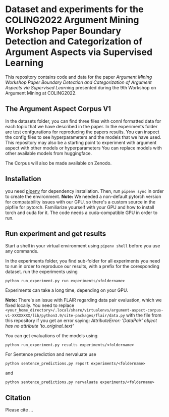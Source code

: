 # Dataset and experiments for the COLING2022 Argument Mining Workshop Paper Boundary Detection and Categorization of Argument Aspects via Supervised Learning

This repository contains code and data for the paper *Argument Mining Workshop
Paper Boundary Detection and Categorization of Argument Aspects via Supervised
Learning* presented during the 9th Workshop on Argument Mining at COLING2022.

## The Argument Aspect Corpus V1
In the datasets folder, you can find three files with connl formatted data for
each topic that we have described in the paper.
In the experiments folder are test confgurations for reproducing the papers
results. You can inspect the config files to see hyperparameters and the models
that we have used. This repository may also be a starting point to experiment with argument
aspect with other models or hyperparameters
You can replace models with other available models from huggingface.

The Corpus will also be made available on Zenodo.

## Installation
you need [pipenv](https://pipenv.pypa.io/en/latest/index.html) for dependency
installation. Then, run `pipenv sync` in order to create the environment.
**Note:** We needed a non-default pytorch version for compatability issues with our GPU, so there's a
custom source in the pipfile for pytorch. Familiarize yourself with your GPU
and how to install torch and cuda for it. The code needs a cuda-compatible GPU
in order to run.

## Run experiment and get results
Start a shell  in your virtual environment using `pipenv shell` before you use
any commands.

In the experiments folder, you find sub-folder for all experiments you need to
run in order to reproduce our results, with
a prefix for the coresponding dataset.
run the experiments using

`python run_experiment.py run experiments/<foldername>`

Experiments can take a long time, depending on your GPU.

**Note:** There's an issue with FLAIR regarding data pair evaluation, which we
fixed locally. You need to replace
`<your_home_directory>/.local/share/virtualenvs/argument-aspect-corpus-v1-XXXXXXXX/lib/python3.9/site-packages/flair/data.py`
with the file from this repository if you get an error saying: *AttributeError:
'DataPair' object has no attribute 'to_original_text'*


You can get evaluations of the models using

`python run_experiment.py results experiments/<foldername>`

For Sentence prediction and nervaluate use

`python sentence_predictions.py report experiments/<foldername>`

and

`python sentence_predictions.py nervaluate experiments/<foldername>`


## Citation

Please cite ...
